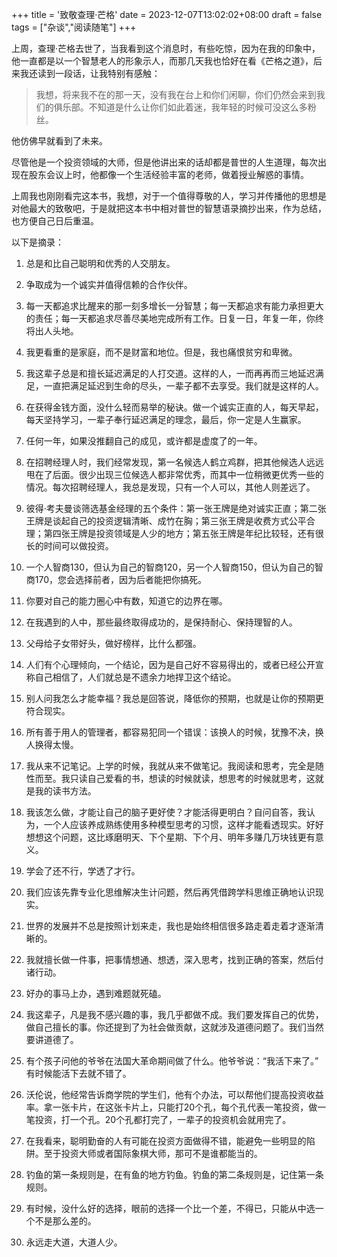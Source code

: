 +++
title = '致敬查理·芒格'
date = 2023-12-07T13:02:02+08:00
draft = false
tags = ["杂谈","阅读随笔"]
+++

上周，查理·芒格去世了，当我看到这个消息时，有些吃惊，因为在我的印象中，他一直都是以一个智慧老人的形象示人，而那几天我也恰好在看《芒格之道》，后来我还读到一段话，让我特别有感触：

> 我想，将来我不在的那一天，没有我在台上和你们闲聊，你们仍然会来到我们的俱乐部。不知道是什么让你们如此着迷，我年轻的时候可没这么多粉丝。

他仿佛早就看到了未来。

尽管他是一个投资领域的大师，但是他讲出来的话却都是普世的人生道理，每次出现在股东会议上时，他都像一个生活经验丰富的老师，做着授业解惑的事情。

上周我也刚刚看完这本书，我想，对于一个值得尊敬的人，学习并传播他的思想是对他最大的致敬吧，于是就把这本书中相对普世的智慧语录摘抄出来，作为总结，也方便自己日后重温。

以下是摘录：
1. 总是和比自己聪明和优秀的人交朋友。

2. 争取成为一个诚实并值得信赖的合作伙伴。

3. 每一天都追求比醒来的那一刻多增长一分智慧；每一天都追求有能力承担更大的责任；每一天都追求尽善尽美地完成所有工作。日复一日，年复一年，你终将出人头地。

4. 我更看重的是家庭，而不是财富和地位。但是，我也痛恨贫穷和卑微。

5. 我这辈子总是和擅长延迟满足的人打交道。这样的人，一而再再而三地延迟满足，一直把满足延迟到生命的尽头，一辈子都不去享受。我们就是这样的人。

6. 在获得金钱方面，没什么轻而易举的秘诀。做一个诚实正直的人，每天早起，每天坚持学习，一辈子奉行延迟满足的理念，最后，你一定是人生赢家。

7. 任何一年，如果没推翻自己的成见，或许都是虚度了的一年。

8. 在招聘经理人时，我们经常发现，第一名候选人鹤立鸡群，把其他候选人远远甩在了后面。很少出现三位候选人都非常优秀，而其中一位稍微更优秀一些的情况。每次招聘经理人，我总是发现，只有一个人可以，其他人则差远了。

9. 彼得·考夫曼谈筛选基金经理的五个条件：第一张王牌是绝对诚实正直；第二张王牌是谈起自己的投资逻辑清晰、成竹在胸；第三张王牌是收费方式公平合理；第四张王牌是投资领域是人少的地方；第五张王牌是年纪比较轻，还有很长的时间可以做投资。

10. 一个人智商130，但认为自己的智商120，另一个人智商150，但认为自己的智商170，您会选择前者，因为后者能把你搞死。

11. 你要对自己的能力圈心中有数，知道它的边界在哪。

12. 在我遇到的人中，那些最终取得成功的，是保持耐心、保持理智的人。

13. 父母给子女带好头，做好榜样，比什么都强。

14. 人们有个心理倾向，一个结论，因为是自己好不容易得出的，或者已经公开宣称自己相信了，人们就总是不遗余力地捍卫这个结论。

15. 别人问我怎么才能幸福？我总是回答说，降低你的预期，也就是让你的预期更符合现实。

16. 所有善于用人的管理者，都容易犯同一个错误：该换人的时候，犹豫不决，换人换得太慢。

17. 我从来不记笔记。上学的时候，我就从来不做笔记。我阅读和思考，完全是随性而至。我只读自己爱看的书，想读的时候就读，想思考的时候就思考，这就是我的读书方法。

18. 我该怎么做，才能让自己的脑子更好使？才能活得更明白？自问自答，我认为，一个人应该养成熟练使用多种模型思考的习惯，这样才能看透现实。好好想想这个问题，这比琢磨明天、下个星期、下个月、明年多赚几万块钱更有意义。

19. 学会了还不行，学透了才行。

20. 我们应该先靠专业化思维解决生计问题，然后再凭借跨学科思维正确地认识现实。

21. 世界的发展并不总是按照计划来走，我也是始终相信很多路走着走着才逐渐清晰的。

22. 我就擅长做一件事，把事情想通、想透，深入思考，找到正确的答案，然后付诸行动。

23. 好办的事马上办，遇到难题就死磕。

24. 我这辈子，凡是我不感兴趣的事，我几乎都做不成。我们要发挥自己的优势，做自己擅长的事。你还提到了为社会做贡献，这就涉及道德问题了。我们当然要讲道德了。

25. 有个孩子问他的爷爷在法国大革命期间做了什么。他爷爷说：“我活下来了。” 有时候能活下去就不错了。

26. 沃伦说，他经常告诉商学院的学生们，他有个办法，可以帮他们提高投资收益率。拿一张卡片，在这张卡片上，只能打20个孔，每个孔代表一笔投资，做一笔投资，打一个孔。20个孔都打完了，一辈子的投资机会就用完了。

27. 在我看来，聪明勤奋的人有可能在投资方面做得不错，能避免一些明显的陷阱。至于投资大师或者国际象棋大师，那可不是谁都能当的。

28. 钓鱼的第一条规则是，在有鱼的地方钓鱼。钓鱼的第二条规则是，记住第一条规则。

29. 有时候，没什么好的选择，眼前的选择一个比一个差，不得已，只能从中选一个不是那么差的。

30. 永远走大道，大道人少。